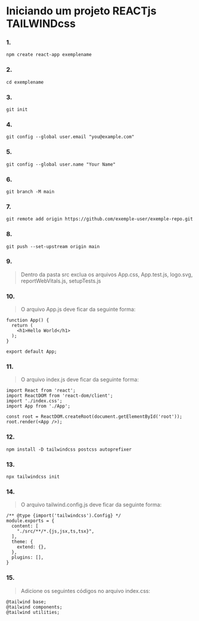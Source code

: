 # Iniciando um projeto REACTjs TAILWINDcss

### 1.
``` NPM
npm create react-app exemplename
```

### 2.
``` CMD
cd exemplename
```

### 3.
``` GIT
git init
```

### 4.
``` GIT
git config --global user.email "you@example.com"
```

### 5.
``` GIT
git config --global user.name "Your Name"
```

### 6.
``` GIT
git branch -M main 
```

### 7.
``` GIT
git remote add origin https://github.com/exemple-user/exemple-repo.git
```

### 8.
``` GIT
git push --set-upstream origin main
```

### 9.
> Dentro da pasta src exclua os arquivos App.css, App.test.js, logo.svg, reportWebVitals.js, setupTests.js

### 10.
> O arquivo App.js deve ficar da seguinte forma:
``` JS
function App() {
  return (
    <h1>Hello World</h1> 
  );
}

export default App;
```

### 11.
> O arquivo index.js deve ficar da seguinte forma:
``` JS
import React from 'react';
import ReactDOM from 'react-dom/client';
import './index.css';
import App from './App';

const root = ReactDOM.createRoot(document.getElementById('root'));
root.render(<App />);
```

### 12.
``` NPM
npm install -D tailwindcss postcss autoprefixer
```

### 13.
``` NPM
npx tailwindcss init
```

### 14.
> O arquivo tailwind.config.js deve ficar da seguinte forma:
``` JS
/** @type {import('tailwindcss').Config} */
module.exports = {
  content: [
    "./src/**/*.{js,jsx,ts,tsx}",
  ],
  theme: {
    extend: {},
  },
  plugins: [],
}
```

### 15.
> Adicione os seguintes códigos no arquivo index.css:
``` JS
@tailwind base;
@tailwind components;
@tailwind utilities;
```
